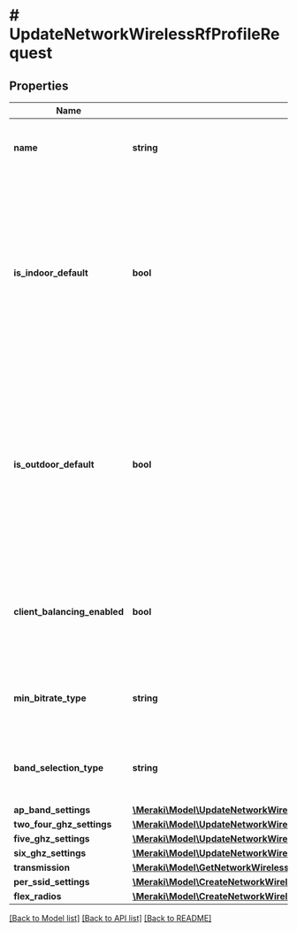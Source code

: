 # # UpdateNetworkWirelessRfProfileRequest

## Properties

Name | Type | Description | Notes
------------ | ------------- | ------------- | -------------
**name** | **string** | The name of the new profile. Must be unique. | [optional]
**is_indoor_default** | **bool** | Set this profile as the default indoor rf profile. If the profile ID is one of &#39;indoor&#39; or &#39;outdoor&#39;,   then a new profile will be created from the respective ID and set as the default | [optional]
**is_outdoor_default** | **bool** | Set this profile as the default outdoor rf profile. If the profile ID is one of &#39;indoor&#39; or &#39;outdoor&#39;,   then a new profile will be created from the respective ID and set as the default | [optional]
**client_balancing_enabled** | **bool** | Steers client to best available access point. Can be either true or false. | [optional]
**min_bitrate_type** | **string** | Minimum bitrate can be set to either &#39;band&#39; or &#39;ssid&#39;. | [optional]
**band_selection_type** | **string** | Band selection can be set to either &#39;ssid&#39; or &#39;ap&#39;. | [optional]
**ap_band_settings** | [**\Meraki\Model\UpdateNetworkWirelessRfProfileRequestApBandSettings**](UpdateNetworkWirelessRfProfileRequestApBandSettings.md) |  | [optional]
**two_four_ghz_settings** | [**\Meraki\Model\UpdateNetworkWirelessRfProfileRequestTwoFourGhzSettings**](UpdateNetworkWirelessRfProfileRequestTwoFourGhzSettings.md) |  | [optional]
**five_ghz_settings** | [**\Meraki\Model\UpdateNetworkWirelessRfProfileRequestFiveGhzSettings**](UpdateNetworkWirelessRfProfileRequestFiveGhzSettings.md) |  | [optional]
**six_ghz_settings** | [**\Meraki\Model\UpdateNetworkWirelessRfProfileRequestSixGhzSettings**](UpdateNetworkWirelessRfProfileRequestSixGhzSettings.md) |  | [optional]
**transmission** | [**\Meraki\Model\GetNetworkWirelessRfProfiles200ResponseTransmission**](GetNetworkWirelessRfProfiles200ResponseTransmission.md) |  | [optional]
**per_ssid_settings** | [**\Meraki\Model\CreateNetworkWirelessRfProfileRequestPerSsidSettings**](CreateNetworkWirelessRfProfileRequestPerSsidSettings.md) |  | [optional]
**flex_radios** | [**\Meraki\Model\CreateNetworkWirelessRfProfileRequestFlexRadios**](CreateNetworkWirelessRfProfileRequestFlexRadios.md) |  | [optional]

[[Back to Model list]](../../README.md#models) [[Back to API list]](../../README.md#endpoints) [[Back to README]](../../README.md)
